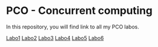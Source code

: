 # PCO - Concurrent computing

In this repository, you will find link to all my PCO labos.

[Labo1]()
[Labo2]()
[Labo3]()
[Labo4]()
[Labo5]()
[Labo6]()